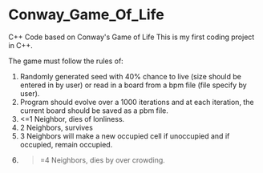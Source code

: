 # Conway_Game_Of_Life
C++ Code based on Conway's Game of Life
This is my first coding project in C++.

The game must follow the rules of:

1. Randomly generated seed with 40% chance to live (size should be entered in by user) or read in a board from a bpm file (file specify by user).
2. Program should evolve over a 1000 iterations and at each iteration, the current board should be saved as a pbm file.
3. <=1 Neighbor, dies of lonliness.
4. 2 Neighbors, survives
5. 3 Neighbors will make a new occupied cell if unoccupied and if occupied, remain occupied.
6. >=4 Neighbors, dies by over crowding.
